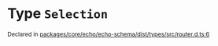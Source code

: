 # Type `Selection`
<sub>Declared in [packages/core/echo/echo-schema/dist/types/src/router.d.ts:6]()</sub>
